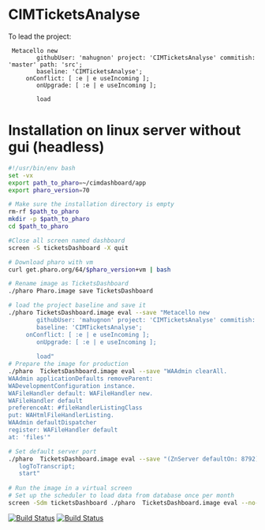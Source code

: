 # CIMTicketsAnalyse
To lead the project:
```Smalltalk
 Metacello new
    	githubUser: 'mahugnon' project: 'CIMTicketsAnalyse' commitish: 'master' path: 'src';
    	baseline: 'CIMTicketsAnalyse';
	 onConflict: [ :e | e useIncoming ];
        onUpgrade: [ :e | e useIncoming ];
        
    	load
```
# Installation on linux server without gui (headless)
```bash
#!/usr/bin/env bash
set -vx
export path_to_pharo=~/cimdashboard/app
export pharo_version=70

# Make sure the installation directory is empty
rm-rf $path_to_pharo
mkdir -p $path_to_pharo
cd $path_to_pharo

#Close all screen named dashboard
screen -S ticketsDashboard -X quit

# Download pharo with vm
curl get.pharo.org/64/$pharo_version+vm | bash

# Rename image as TicketsDashboard
./pharo Pharo.image save TicketsDashboard

# load the project baseline and save it
./pharo TicketsDashboard.image eval --save "Metacello new
    	githubUser: 'mahugnon' project: 'CIMTicketsAnalyse' commitish: 'master' path: 'src';
    	baseline: 'CIMTicketsAnalyse';
	 onConflict: [ :e | e useIncoming ];
        onUpgrade: [ :e | e useIncoming ];
        
    	load"
# Prepare the image for production
./pharo  TicketsDashboard.image eval --save "WAAdmin clearAll.
WAAdmin applicationDefaults removeParent:
WADevelopmentConfiguration instance.
WAFileHandler default: WAFileHandler new.
WAFileHandler default
preferenceAt: #fileHandlerListingClass
put: WAHtmlFileHandlerListing.
WAAdmin defaultDispatcher
register: WAFileHandler default
at: 'files'"

# Set default server port
./pharo  TicketsDashboard.image eval --save "(ZnServer defaultOn: 8792)
   logToTranscript;
   start"
   
# Run the image in a virtual screen
# Set up the scheduler to load data from database once per month
screen -Sdm ticketsDashboard ./pharo  TicketsDashboard.image eval --no-quit "CIMDatabase scheduleUpdate"
```



[![Build Status](https://travis-ci.com/mahugnon/CIMTicketsAnalyse.svg?branch=master)](https://travis-ci.com/mahugnon/CIMTicketsAnalyse)
[![Build Status](https://ci.inria.fr/pharo-contribution/job/CIMTicketDashboard/badge/icon)](https://ci.inria.fr/pharo-contribution/job/CIMTicketDashboard/)
